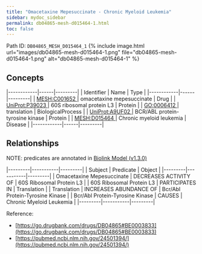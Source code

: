 ```yaml
---
title: "Omacetaxine Mepesuccinate - Chronic Myeloid Leukemia"
sidebar: mydoc_sidebar
permalink: db04865-mesh-d015464-1.html
toc: false 
---
```



Path ID: `DB04865_MESH_D015464_1`
{% include image.html url="images/db04865-mesh-d015464-1.png" file="db04865-mesh-d015464-1.png" alt="db04865-mesh-d015464-1" %}

## Concepts

|------------|------|---------|
| Identifier | Name | Type    |
|------------|------|---------|
| <a href="https://identifiers.org/MESH:C001652">MESH:C001652 </a> | omacetaxine mepesuccinate | Drug |
| <a href="https://identifiers.org/UniProt:P39023">UniProt:P39023 </a> | 60S ribosomal protein L3 | Protein |
| <a href="https://identifiers.org/GO:0006412">GO:0006412 </a> | translation | BiologicalProcess |
| <a href="https://identifiers.org/UniProt:A9UF02">UniProt:A9UF02 </a> | BCR/ABL protein-tyrosine kinase | Protein |
| <a href="https://identifiers.org/MESH:D015464">MESH:D015464 </a> | Chronic myeloid leukemia | Disease |
|------------|------|---------|

## Relationships


NOTE: predicates are annotated in <a href="https://github.com/biolink/biolink-model/releases/tag/v1.3.0">Biolink Model (v1.3.0)</a>

|---------|-----------|---------|
| Subject | Predicate | Object  |
|---------|-----------|---------|
| Omacetaxine Mepesuccinate | DECREASES ACTIVITY OF | 60S Ribosomal Protein L3 |
| 60S Ribosomal Protein L3 | PARTICIPATES IN | Translation |
| Translation | INCREASES ABUNDANCE OF | Bcr/Abl Protein-Tyrosine Kinase |
| Bcr/Abl Protein-Tyrosine Kinase | CAUSES | Chronic Myeloid Leukemia |
|---------|-----------|---------|

Reference: 
  - [https://go.drugbank.com/drugs/DB04865#BE0003833](https://go.drugbank.com/drugs/DB04865#BE0003833)
  - [https://pubmed.ncbi.nlm.nih.gov/24501394/](https://pubmed.ncbi.nlm.nih.gov/24501394/)

